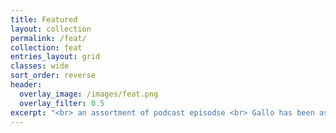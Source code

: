 ```yaml
---
title: Featured
layout: collection
permalink: /feat/
collection: feat
entries_layout: grid
classes: wide
sort_order: reverse
header:
  overlay_image: /images/feat.png
  overlay_filter: 0.5
excerpt: "<br> an assortment of podcast episodse <br> Gallo has been asked to be a guest"
---
```

